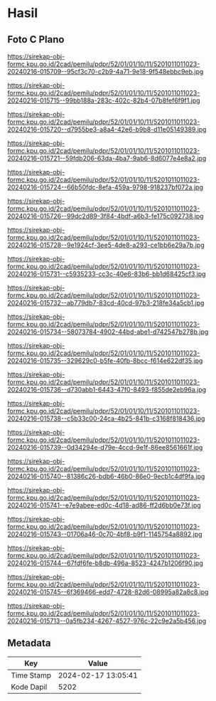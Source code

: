 # Hasil

## Foto C Plano

https://sirekap-obj-formc.kpu.go.id/2cad/pemilu/pdpr/52/01/01/10/11/5201011011023-20240216-015709--95cf3c70-c2b9-4a71-9e18-9f548ebbc9eb.jpg

https://sirekap-obj-formc.kpu.go.id/2cad/pemilu/pdpr/52/01/01/10/11/5201011011023-20240216-015715--99bb188a-283c-402c-82b4-07b8fef6f9f1.jpg

https://sirekap-obj-formc.kpu.go.id/2cad/pemilu/pdpr/52/01/01/10/11/5201011011023-20240216-015720--d7955be3-a8a4-42e6-b9b8-d11e05149389.jpg

https://sirekap-obj-formc.kpu.go.id/2cad/pemilu/pdpr/52/01/01/10/11/5201011011023-20240216-015721--59fdb206-63da-4ba7-9ab6-8d6077e4e8a2.jpg

https://sirekap-obj-formc.kpu.go.id/2cad/pemilu/pdpr/52/01/01/10/11/5201011011023-20240216-015724--66b50fdc-8efa-459a-9798-918237bf072a.jpg

https://sirekap-obj-formc.kpu.go.id/2cad/pemilu/pdpr/52/01/01/10/11/5201011011023-20240216-015726--99dc2d89-3f84-4bdf-a6b3-fe175c092738.jpg

https://sirekap-obj-formc.kpu.go.id/2cad/pemilu/pdpr/52/01/01/10/11/5201011011023-20240216-015728--9e1924cf-3ee5-4de8-a293-ce1bb6e29a7b.jpg

https://sirekap-obj-formc.kpu.go.id/2cad/pemilu/pdpr/52/01/01/10/11/5201011011023-20240216-015731--c5935233-cc3c-40e6-83b6-bb1d68425cf3.jpg

https://sirekap-obj-formc.kpu.go.id/2cad/pemilu/pdpr/52/01/01/10/11/5201011011023-20240216-015732--ab779db7-83cd-40cd-97b3-218fe34a5cb1.jpg

https://sirekap-obj-formc.kpu.go.id/2cad/pemilu/pdpr/52/01/01/10/11/5201011011023-20240216-015734--58073784-4902-44bd-abe1-d742547b278b.jpg

https://sirekap-obj-formc.kpu.go.id/2cad/pemilu/pdpr/52/01/01/10/11/5201011011023-20240216-015735--329629c0-b5fe-40fb-8bcc-f614e622df35.jpg

https://sirekap-obj-formc.kpu.go.id/2cad/pemilu/pdpr/52/01/01/10/11/5201011011023-20240216-015736--d730abb1-6443-47f0-8493-f855de2eb96a.jpg

https://sirekap-obj-formc.kpu.go.id/2cad/pemilu/pdpr/52/01/01/10/11/5201011011023-20240216-015738--c5b33c00-24ca-4b25-841b-c3168f818436.jpg

https://sirekap-obj-formc.kpu.go.id/2cad/pemilu/pdpr/52/01/01/10/11/5201011011023-20240216-015739--0d34294e-d79e-4ccd-9e1f-86ee8561661f.jpg

https://sirekap-obj-formc.kpu.go.id/2cad/pemilu/pdpr/52/01/01/10/11/5201011011023-20240216-015740--81386c26-bdb6-46b0-86e0-9ecb1c4df9fa.jpg

https://sirekap-obj-formc.kpu.go.id/2cad/pemilu/pdpr/52/01/01/10/11/5201011011023-20240216-015741--e7e9abee-ed0c-4d18-ad86-ff2d6bb0e73f.jpg

https://sirekap-obj-formc.kpu.go.id/2cad/pemilu/pdpr/52/01/01/10/11/5201011011023-20240216-015743--01706a46-0c70-4bf8-b9f1-1145754a8892.jpg

https://sirekap-obj-formc.kpu.go.id/2cad/pemilu/pdpr/52/01/01/10/11/5201011011023-20240216-015744--67fdf6fe-b8db-496a-8523-4247b1206f90.jpg

https://sirekap-obj-formc.kpu.go.id/2cad/pemilu/pdpr/52/01/01/10/11/5201011011023-20240216-015745--6f369466-edd7-4728-82d6-08995a82a8c8.jpg

https://sirekap-obj-formc.kpu.go.id/2cad/pemilu/pdpr/52/01/01/10/11/5201011011023-20240216-015713--0a5fb234-4267-4527-976c-22c9e2a5b456.jpg


## Metadata

| Key        | Value               |
| ---------- | ------------------- |
| Time Stamp | 2024-02-17 13:05:41 |
| Kode Dapil | 5202                |



